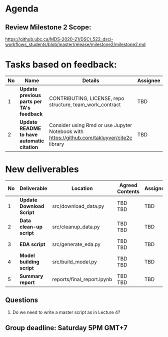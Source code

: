 # Agenda
## Review Milestone 2 Scope:
https://github.ubc.ca/MDS-2020-21/DSCI_522_dsci-workflows_students/blob/master/release/milestone2/milestone2.md

# Tasks based on feedback:
No | Name | Details | Assignee
-------|---------|---------|---------
1 | <b>Update previous parts per TA's feedback</b> | CONTRIBUTING, LICENSE, repo structure, team_work_contract | TBD
2 | <b>Update README to have automatic citation</b> | Consider using Rmd or use Jupyter Notebook with https://github.com/takluyver/cite2c library | TBD

# New deliverables
No | Deliverable | Location | Agreed Contents | Assignee
-------|---------|---------|---------|---------
1 | <b>Update Download Script</b> | src/download_data.py |TBD<br>TBD|TBD
2 | <b>Data clean-up script</b> | src/cleanup_data.py |TBD<br>TBD|TBD
3 | <b>EDA script</b> | src/generate_eda.py |TBD<br>TBD|TBD
4 | <b>Model building script</b> | src/build_model.py |TBD<br>TBD|TBD
5 | <b>Summary report</b> | reports/final_report.ipynb |TBD<br>TBD|TBD

## Questions
1. Do we need to write a master script as in Lecture 4?

## Group deadline: Saturday 5PM GMT+7
